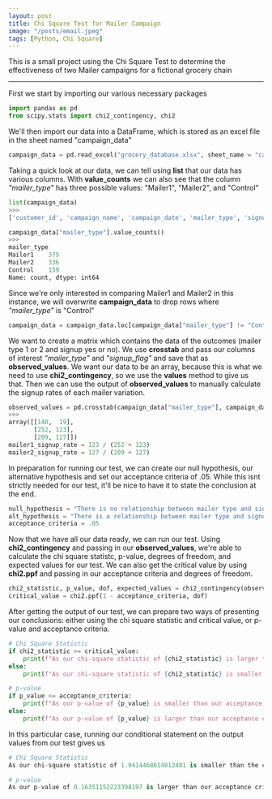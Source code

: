```yaml
---
layout: post
title: Chi Square Test for Mailer Campaign
image: "/posts/email.jpeg"
tags: [Python, Chi Square]
---
```


This is a small project using the Chi Square Test to determine the effectiveness of two Mailer campaigns for a fictional grocery chain

---

First we start by importing our various necessary packages

```python
import pandas as pd
from scipy.stats import chi2_contingency, chi2
```

We'll then import our data into a DataFrame, which is stored as an excel file in the sheet named "campaign_data"

```python
campaign_data = pd.read_excel("grocery_database.xlsx", sheet_name = "campaign_data")
```

Taking a quick look at our data, we can tell using **list** that our data has various columns. With **value_counts** we can also see that the column *"mailer_type"* has three possible values: "Mailer1", "Mailer2", and "Control"

```python
list(campaign_data)
>>>
['customer_id', 'campaign_name', 'campaign_date', 'mailer_type', 'signup_flag']

campaign_data["mailer_type"].value_counts()
>>>
mailer_type
Mailer1    375
Mailer2    336
Control    159
Name: count, dtype: int64
```

Since we're only interested in comparing Mailer1 and Mailer2 in this instance, we will overwrite **campaign_data** to drop rows where *"mailer_type"* is "Control"

```python
campaign_data = campaign_data.loc[campaign_data["mailer_type"] != "Control"]
```

We want to create a matrix which contains the data of the outcomes (mailer type 1 or 2 and signup yes or no). We use **crosstab** and pass our columns of interest *"mailer_type"* and *"signup_flag"* and save that as **observed_values**. We want our data to be an array, because this is what we need to use **chi2_contingency**, so we use the **values** method to give us that.
Then we can use the output of **observed_values** to manually calculate the signup rates of each mailer variation.

```python
observed_values = pd.crosstab(campaign_data["mailer_type"], campaign_data["signup_flag"]).values
>>>
array([[140,  19],
       [252, 123],
       [209, 127]])
mailer1_signup_rate = 123 / (252 + 123)
mailer2_signup_rate = 127 / (209 + 127)
```

In preparation for running our test, we can create our null hypothesis, our alternative hypothesis and set our acceptance criteria of .05.
While this isnt strictly needed for our test, it'll be nice to have it to state the conclusion at the end.

```python
null_hypothesis = "There is no relationship between mailer type and signup rate. They are independent."
alt_hypothesis = "There is a relationship between mailer type and signup rate. They are not independent."
acceptance_criteria = .05
```

Now that we have all our data ready, we can run our test.
Using **chi2_contingency** and passing in our **observed_values**, we're able to calculate the chi square statistc, p-value, degrees of freedom, and expected values for our test.
We can also get the critical value by using **chi2.ppf** and passing in our acceptance criteria and degrees of freedom.

```python
chi2_statistic, p_value, dof, expected_values = chi2_contingency(observed_values, correction = False)
critical_value = chi2.ppf(1 - acceptance_criteria, dof)
```

After getting the output of our test, we can prepare two ways of presenting our conclusions: either using the chi square statistic and critical value, or p-value and acceptance criteria.

```python
# Chi Square Statistic
if chi2_statistic >= critical_value:
    print(f"As our chi-square statistic of {chi2_statistic} is larger than the critical value of {critical_value}, we reject the null hypothesis and conclude that {alt_hypothesis}")
else:
    print(f"As our chi-square statistic of {chi2_statistic} is smaller than the critical value of {critical_value}, we retain the null hypothesis and conclude that {null_hypothesis}")

# p-value
if p_value <= acceptance_criteria:
    print(f"As our p-value of {p_value} is smaller than our acceptance criteria of {acceptance_criteria}, we reject the null hypothesis and conclude that {alt_hypothesis}")
else:
    print(f"As our p-value of {p_value} is larger than our acceptance criteria of {acceptance_criteria}, we retain the null hypothesis and conclude that {null_hypothesis}")
 ```

In this particular case, running our conditional statement on the output values from our test gives us

```python
# Chi Square Statistic
As our chi-square statistic of 1.9414468614812481 is smaller than the critical value of 3.841458820694124, we retain the null hypothesis and conclude that There is no relationship between mailer type and signup rate. They are independent.

# p-value
As our p-value of 0.16351152223398197 is larger than our acceptance criteria of 0.05, we retain the null hypothesis and conclude that There is no relationship between mailer type and signup rate. They are independent.
```
    

